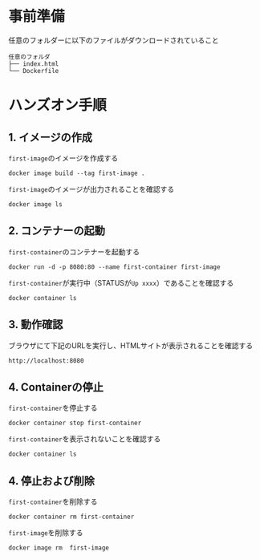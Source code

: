# 事前準備
任意のフォルダーに以下のファイルがダウンロードされていること
```
任意のフォルダ
├── index.html
└── Dockerfile
```

# ハンズオン手順

## 1. イメージの作成
`first-image`のイメージを作成する
```
docker image build --tag first-image .
```

`first-image`のイメージが出力されることを確認する
```
docker image ls
```

## 2. コンテナーの起動
`first-container`のコンテナーを起動する
```
docker run -d -p 8080:80 --name first-container first-image
```

`first-container`が実行中（STATUSが`Up xxxx`）であることを確認する
```
docker container ls
```

## 3. 動作確認
ブラウザにて下記のURLを実行し、HTMLサイトが表示されることを確認する
```
http://localhost:8080
```

## 4. Containerの停止
`first-container`を停止する
```
docker container stop first-container
```

`first-container`を表示されないことを確認する
```
docker container ls
```

## 4. 停止および削除
`first-container`を削除する
```
docker container rm first-container
```

`first-image`を削除する
```
docker image rm  first-image
```
